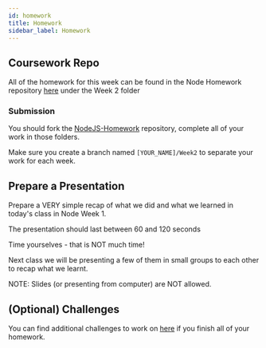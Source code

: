 ```yaml
---
id: homework
title: Homework
sidebar_label: Homework
---
```


## Coursework Repo

All of the homework for this week can be found in the Node Homework repository [here](https://github.com/CodeYourFuture/NodeJS-Homework) under the Week 2 folder

### Submission

You should fork the [NodeJS-Homework](https://github.com/CodeYourFuture/NodeJS-Homework) repository, complete all of your work in those folders.

Make sure you create a branch named `[YOUR_NAME]/Week2` to separate your work for each week.

## Prepare a Presentation

Prepare a VERY simple recap of what we did and what we learned in today's class in Node Week 1.

The presentation should last between 60 and 120 seconds

Time yourselves - that is NOT much time!

Next class we will be presenting a few of them in small groups to each other to recap what we learnt.

NOTE: Slides (or presenting from computer) are NOT allowed.

## (Optional) Challenges

You can find additional challenges to work on [here](https://github.com/CodeYourFuture/cyf-node-challenges) if you finish all of your homework.
